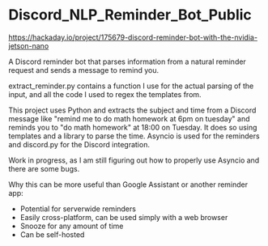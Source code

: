 # Discord_NLP_Reminder_Bot_Public
https://hackaday.io/project/175679-discord-reminder-bot-with-the-nvidia-jetson-nano

A Discord reminder bot that parses information from a natural reminder request and sends a message to remind you.

extract_reminder.py contains a function I use for the actual parsing of the input, and all the code I used to regex the templates from.

This project uses Python and extracts the subject and time from a Discord message like "remind me to do math homework at 6pm on tuesday" and reminds you to "do math homework" at 18:00 on Tuesday. It does so using templates and a library to parse the time. Asyncio is used for the reminders and discord.py for the Discord integration. 

Work in progress, as I am still figuring out how to properly use Asyncio and there are some bugs. 

Why this can be more useful than Google Assistant or another reminder app:
  - Potential for serverwide reminders
  - Easily cross-platform, can be used simply with a web browser
  - Snooze for any amount of time
  - Can be self-hosted
